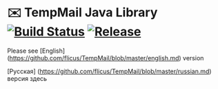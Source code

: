 # :envelope: TempMail Java Library [![Build Status](https://travis-ci.org/flicus/TempMail.png)](https://travis-ci.org/flicus/TempMail) [![Release](https://jitpack.io/v/flicus/TempMail.svg)](https://jitpack.io/#flicus/TempMail)

Please see [English] (https://github.com/flicus/TempMail/blob/master/english.md) version

[Русская] (https://github.com/flicus/TempMail/blob/master/russian.md) версия здесь


